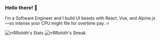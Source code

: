 ### Hello there! 👋
I’m a Software Engineer and I build UI beasts with React, Vue, and Alpine.js—so intense your CPU might file for overtime pay. 🔥

![rrRRohith's Stats](https://github-readme-stats.vercel.app/api?username=rrRRohith&theme=dark&show_icons=true&hide_border=true&count_private=true)
![rrRRohith's Streak](https://github-readme-streak-stats.herokuapp.com/?user=rrRRohith&theme=dark&hide_border=true)
